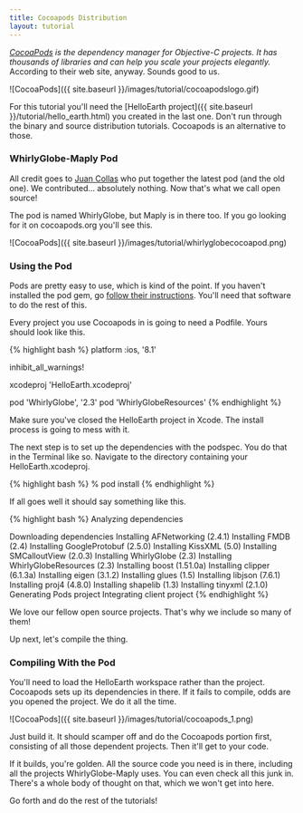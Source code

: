 ```yaml
---
title: Cocoapods Distribution
layout: tutorial
---
```


_<a href= "http://cocoapods.org/" target="_blank">CocoaPods</a> is the dependency manager for Objective-C projects. It has thousands of libraries and can help you scale your projects elegantly._  According to their web site, anyway.  Sounds good to us.

![CocoaPods]({{ site.baseurl }}/images/tutorial/cocoapodslogo.gif)

For this tutorial you'll need the [HelloEarth project]({{ site.baseurl }}/tutorial/hello_earth.html) you created in the last one.  Don't run through the binary and source distribution tutorials.  Cocoapods is an alternative to those.

### WhirlyGlobe-Maply Pod

All credit goes to <a href= "https://github.com/jcollas" target="_blank">Juan Collas</a> who put together the latest pod (and the old one).  We contributed... absolutely nothing.  Now that's what we call open source!

The pod is named WhirlyGlobe, but Maply is in there too.  If you go looking for it on cocoapods.org you'll see this.

![CocoaPods]({{ site.baseurl }}/images/tutorial/whirlyglobecocoapod.png)

### Using the Pod

Pods are pretty easy to use, which is kind of the point.  If you haven't installed the pod gem, go <a href= "http://guides.cocoapods.org/using/getting-started.html#getting-started" target="_blank">follow their instructions</a>.  You'll need that software to do the rest of this.

Every project you use Cocoapods in is going to need a Podfile.  Yours should look like this.

{% highlight bash %}
platform :ios, '8.1'

inhibit_all_warnings!

xcodeproj 'HelloEarth.xcodeproj'

pod 'WhirlyGlobe', '2.3'
pod 'WhirlyGlobeResources'
{% endhighlight %}

Make sure you've closed the HelloEarth project in Xcode.  The install process is going to mess with it.  

The next step is to set up the dependencies with the podspec.  You do that in the Terminal like so.  Navigate to the directory containing your HelloEarth.xcodeproj.

{% highlight bash %}
% pod install
{% endhighlight %}

If all goes well it should say something like this.

{% highlight bash %}
Analyzing dependencies

Downloading dependencies
Installing AFNetworking (2.4.1)
Installing FMDB (2.4)
Installing GoogleProtobuf (2.5.0)
Installing KissXML (5.0)
Installing SMCalloutView (2.0.3)
Installing WhirlyGlobe (2.3)
Installing WhirlyGlobeResources (2.3)
Installing boost (1.51.0a)
Installing clipper (6.1.3a)
Installing eigen (3.1.2)
Installing glues (1.5)
Installing libjson (7.6.1)
Installing proj4 (4.8.0)
Installing shapelib (1.3)
Installing tinyxml (2.1.0)
Generating Pods project
Integrating client project
{% endhighlight %}

We love our fellow open source projects.  That's why we include so many of them!

Up next, let's compile the thing.

### Compiling With the Pod

You'll need to load the HelloEarth workspace rather than the project.  Cocoapods sets up its dependencies in there.  If it fails to compile, odds are you opened the project.  We do it all the time.

![CocoaPods]({{ site.baseurl }}/images/tutorial/cocoapods_1.png)

Just build it.  It should scamper off and do the Cocoapods portion first, consisting of all those dependent projects.  Then it'll get to your code.

If it builds, you're golden.  All the source code you need is in there, including all the projects WhirlyGlobe-Maply uses.  You can even check all this junk in.  There's a whole body of thought on that, which we won't get into here.

Go forth and do the rest of the tutorials!
